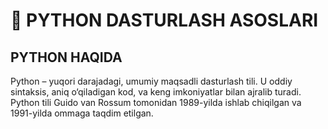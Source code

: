 # 🐍 PYTHON DASTURLASH ASOSLARI

## PYTHON HAQIDA

Python – yuqori darajadagi, umumiy maqsadli dasturlash tili. U oddiy sintaksis, aniq o‘qiladigan kod, va keng imkoniyatlar bilan ajralib turadi. Python tili Guido van Rossum tomonidan 1989-yilda ishlab chiqilgan va 1991-yilda ommaga taqdim etilgan.

